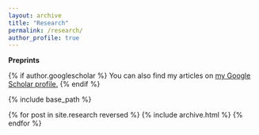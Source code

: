 ```yaml
---
layout: archive
title: "Research"
permalink: /research/
author_profile: true
---
```


**Preprints**


{% if author.googlescholar %}
  You can also find my articles on <u><a href="{{author.googlescholar}}">my Google Scholar profile</a>.</u>
{% endif %}

{% include base_path %}

{% for post in site.research reversed %}
  {% include archive.html %}
{% endfor %}
